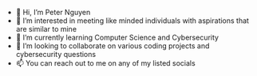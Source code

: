 - 👋 Hi, I’m Peter Nguyen
- 👀 I’m interested in meeting like minded individuals with aspirations that are similar to mine
- 🌱 I’m currently learning Computer Science and Cybersecurity 
- 💞️ I’m looking to collaborate on various coding projects and cybersecurity questions 
- 📫 You can reach out to me on any of my listed socials

<!---
peterwinner1/peterwinner1 is a ✨ special ✨ repository because its `README.md` (this file) appears on your GitHub profile.
You can click the Preview link to take a look at your changes.
--->
